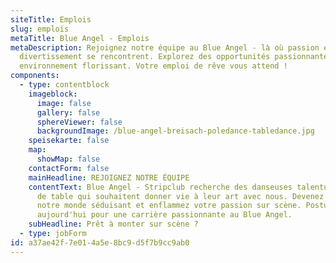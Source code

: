 ```yaml
---
siteTitle: Emplois
slug: emplois
metaTitle: Blue Angel - Emplois
metaDescription: Rejoignez notre équipe au Blue Angel - là où passion et
  divertissement se rencontrent. Explorez des opportunités passionnantes dans un
  environnement florissant. Votre emploi de rêve vous attend !
components:
  - type: contentblock
    imageblock:
      image: false
      gallery: false
      sphereViewer: false
      backgroundImage: /blue-angel-breisach-poledance-tabledance.jpg
    speisekarte: false
    map:
      showMap: false
    contactForm: false
    mainHeadline: REJOIGNEZ NOTRE ÉQUIPE
    contentText: Blue Angel - Stripclub recherche des danseuses talentueuses & dames
      de table qui souhaitent donner vie à leur art avec nous. Devenez partie de
      notre monde séduisant et enflammez votre passion sur scène. Postulez dès
      aujourd'hui pour une carrière passionnante au Blue Angel.
    subHeadline: Prêt à monter sur scène ?
  - type: jobForm
id: a37ae42f-7e01-4a5e-8bc9-d5f7b9cc9ab0
---
```

